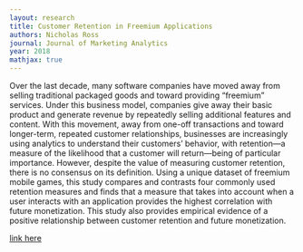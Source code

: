 ```yaml
---
layout: research 
title: Customer Retention in Freemium Applications 
authors: Nicholas Ross 
journal: Journal of Marketing Analytics 
year: 2018
mathjax: true
---
```


Over the last decade, many software companies have moved away from selling traditional packaged goods and toward providing “freemium” services. Under this business model, companies give away their basic product and generate revenue by repeatedly selling additional features and content. With this movement, away from one-off transactions and toward longer-term, repeated customer relationships, businesses are increasingly using analytics to understand their customers’ behavior, with retention—a measure of the likelihood that a customer will return—being of particular importance. However, despite the value of measuring customer retention, there is no consensus on its definition. Using a unique dataset of freemium mobile games, this study compares and contrasts four commonly used retention measures and finds that a measure that takes into account when a user interacts with an application provides the highest correlation with future monetization. This study also provides empirical evidence of a positive relationship between customer retention and future monetization.

[link here](https://link.springer.com/article/10.1057/s41270-018-0042-x)

